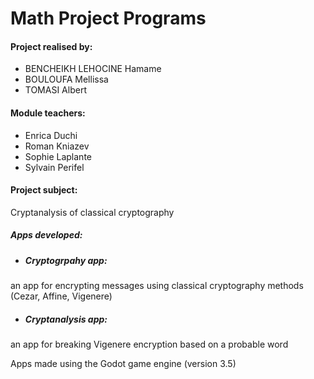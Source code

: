 # Math Project Programs

#### Project realised by: 
- BENCHEIKH LEHOCINE Hamame
- BOULOUFA Mellissa
- TOMASI Albert

#### Module teachers:
- Enrica Duchi
- Roman Kniazev
- Sophie Laplante
- Sylvain Perifel

#### Project subject: 
Cryptanalysis of classical cryptography

##### Apps developed: 
- ##### Cryptogrpahy app: 
an app for encrypting messages using classical cryptography methods (Cezar, Affine, Vigenere)
- ##### Cryptanalysis app:
an app for breaking Vigenere encryption based on a probable word

Apps made using the Godot game engine (version 3.5)